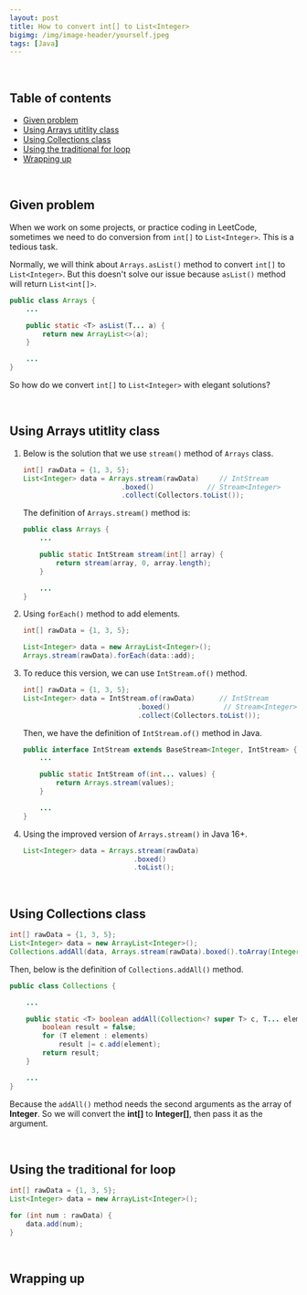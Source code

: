 ```yaml
---
layout: post
title: How to convert int[] to List<Integer>
bigimg: /img/image-header/yourself.jpeg
tags: [Java]
---
```




<br>

## Table of contents
- [Given problem](#given-problem)
- [Using Arrays utitlity class](#using-arrays-utitlity-class)
- [Using Collections class](#using-collections-class)
- [Using the traditional for loop](#using-the-traditional-for-loop)
- [Wrapping up](#wrapping-up)


<br>

## Given problem

When we work on some projects, or practice coding in LeetCode, sometimes we need to do conversion from `int[]` to `List<Integer>`. This is a tedious task. 

Normally, we will think about `Arrays.asList()` method to convert `int[]` to `List<Integer>`. But this doesn't solve our issue because `asList()` method will return `List<int[]>`.

```java
public class Arrays {
    ...

    public static <T> asList(T... a) {
        return new ArrayList<>(a);
    }

    ...
}
```

So how do we convert `int[]` to `List<Integer>` with elegant solutions?


<br>

## Using Arrays utitlity class

1. Below is the solution that we use `stream()` method of `Arrays` class.

    ```java
    int[] rawData = {1, 3, 5};
    List<Integer> data = Arrays.stream(rawData)     // IntStream
                            .boxed()             // Stream<Integer>
                            .collect(Collectors.toList());
    ```

    The definition of `Arrays.stream()` method is:

    ```java
    public class Arrays {
        ...

        public static IntStream stream(int[] array) {
            return stream(array, 0, array.length);
        }

        ...
    }
    ```

2. Using `forEach()` method to add elements.

    ```java
    int[] rawData = {1, 3, 5};

    List<Integer> data = new ArrayList<Integer>();
    Arrays.stream(rawData).forEach(data::add);
    ```

3. To reduce this version, we can use `IntStream.of()` method.

    ```java
    int[] rawData = {1, 3, 5};
    List<Integer> data = IntStream.of(rawData)      // IntStream
                                .boxed()             // Stream<Integer>
                                .collect(Collectors.toList());
    ```

    Then, we have the definition of `IntStream.of()` method in Java.

    ```java
    public interface IntStream extends BaseStream<Integer, IntStream> {
        ...

        public static IntStream of(int... values) {
            return Arrays.stream(values);
        }

        ...
    }
    ```

4. Using the improved version of `Arrays.stream()` in Java 16+.

    ```java
    List<Integer> data = Arrays.stream(rawData)
                               .boxed()
                               .toList();
    ```


<br>

## Using Collections class

```java
int[] rawData = {1, 3, 5};
List<Integer> data = new ArrayList<Integer>();
Collections.addAll(data, Arrays.stream(rawData).boxed().toArray(Integer::new));
```

Then, below is the definition of `Collections.addAll()` method.

```java
public class Collections {

    ...

    public static <T> boolean addAll(Collection<? super T> c, T... elements) {
        boolean result = false;
        for (T element : elements)
            result |= c.add(element);
        return result;
    }

    ...
}
```

Because the `addAll()` method needs the second arguments as the array of **Integer**. So we will convert the **int[]** to **Integer[]**, then pass it as the argument.


<br>

## Using the traditional for loop

```java
int[] rawData = {1, 3, 5};
List<Integer> data = new ArrayList<Integer>();

for (int num : rawData) {
    data.add(num);
}
```


<br>

## Wrapping up




<br>
